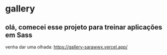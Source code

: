 # gallery

<h2> olá, comecei esse projeto para treinar aplicações em Sass </h2>

venha dar uma olhada: https://gallery-sarawwx.vercel.app/
